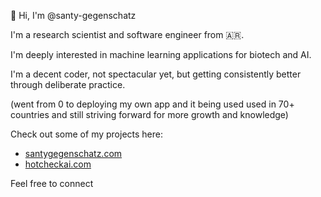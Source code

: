 👋 Hi, I'm @santy-gegenschatz

I'm a research scientist and software engineer from 🇦🇷.

I'm deeply interested in machine learning applications for biotech and AI.

I'm a decent coder, not spectacular yet, but getting consistently better through deliberate practice.

(went from 0 to deploying my own app and it being used used in 70+ countries and still striving forward for more growth and knowledge)

Check out some of my projects here: 
- [santygegenschatz.com](https://santygegenschatz.com)
- [hotcheckai.com](https://hotcheckai.com)

Feel free to connect
